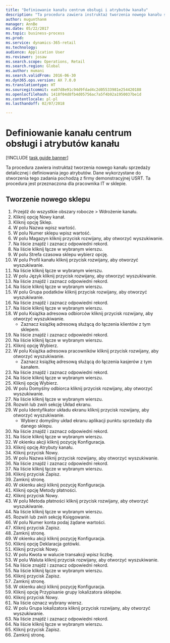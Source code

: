 ```yaml
--- 
title: "Definiowanie kanału centrum obsługi i atrybutów kanału"
description: "Ta procedura zawiera instruktaż tworzenia nowego kanału sprzedaży detalicznej i definiowania jego atrybutów."
author: mugunthanm
manager: AnnBe
ms.date: 05/22/2017
ms.topic: business-process
ms.prod: 
ms.service: dynamics-365-retail
ms.technology: 
audience: Application User
ms.reviewer: josaw
ms.search.scope: Operations, Retail
ms.search.region: Global
ms.author: mumani
ms.search.validFrom: 2016-06-30
ms.dyn365.ops.version: AX 7.0.0
ms.translationtype: HT
ms.sourcegitcommit: ea07d8e91c94d9fdad4c2d05533981e254420188
ms.openlocfilehash: 1418f04d8fb4d05756ac7a5f4b92a1950037be1d
ms.contentlocale: pl-pl
ms.lasthandoff: 02/07/2018

---
```

# <a name="define-call-center-channel-and-channel-attributes"></a>Definiowanie kanału centrum obsługi i atrybutów kanału

[!INCLUDE [task guide banner](../includes/task-guide-banner.md)]

Ta procedura zawiera instruktaż tworzenia nowego kanału sprzedaży detalicznej i definiowania jego atrybutów. Dane wykorzystane do stworzenia tego zadania pochodzą z firmy demonstracyjnej USRT. Ta procedura jest przeznaczona dla pracownika IT w sklepie.


## <a name="create-new-store"></a>Tworzenie nowego sklepu
1. Przejdź do wszystkie obszary robocze > Wdrożenie kanału.
2. Kliknij opcję Nowy kanał.
3. Kliknij opcję Sklep.
4. W polu Nazwa wpisz wartość.
5. W polu Numer sklepu wpisz wartość.
6. W polu Magazyn kliknij przycisk rozwijany, aby otworzyć wyszukiwanie.
7. Na liście znajdź i zaznacz odpowiedni rekord.
8. Na liście kliknij łącze w wybranym wierszu.
9. W polu Strefa czasowa sklepu wybierz opcję.
10. W polu Profil kanału kliknij przycisk rozwijany, aby otworzyć wyszukiwanie.
11. Na liście kliknij łącze w wybranym wierszu.
12. W polu Język kliknij przycisk rozwijany, aby otworzyć wyszukiwanie.
13. Na liście znajdź i zaznacz odpowiedni rekord.
14. Na liście kliknij łącze w wybranym wierszu.
15. W polu Grupa podatków kliknij przycisk rozwijany, aby otworzyć wyszukiwanie.
16. Na liście znajdź i zaznacz odpowiedni rekord.
17. Na liście kliknij łącze w wybranym wierszu.
18. W polu Książka adresowa odbiorców kliknij przycisk rozwijany, aby otworzyć wyszukiwanie.
    * Zaznacz książkę adresową służącą do łączenia klientów z tym sklepem.  
19. Na liście znajdź i zaznacz odpowiedni rekord.
20. Na liście kliknij łącze w wybranym wierszu.
21. Kliknij opcję Wybierz.
22. W polu Książka adresowa pracowników kliknij przycisk rozwijany, aby otworzyć wyszukiwanie.
    * Zaznacz książkę adresową służącą do łączenia kasjerów z tym kanałem.  
23. Na liście znajdź i zaznacz odpowiedni rekord.
24. Na liście kliknij łącze w wybranym wierszu.
25. Kliknij opcję Wybierz.
26. W polu Domyślny odbiorca kliknij przycisk rozwijany, aby otworzyć wyszukiwanie.
27. Na liście kliknij łącze w wybranym wierszu.
28. Rozwiń lub zwiń sekcję Układ ekranu.
29. W polu Identyfikator układu ekranu kliknij przycisk rozwijany, aby otworzyć wyszukiwanie.
    * Wybierz domyślny układ ekranu aplikacji punktu sprzedaży dla danego sklepu.  
30. Na liście znajdź i zaznacz odpowiedni rekord.
31. Na liście kliknij łącze w wybranym wierszu.
32. W okienku akcji kliknij pozycję Konfiguracja.
33. Kliknij opcję Atrybuty kanału.
34. Kliknij przycisk Nowy.
35. W polu Nazwa kliknij przycisk rozwijany, aby otworzyć wyszukiwanie.
36. Na liście znajdź i zaznacz odpowiedni rekord.
37. Na liście kliknij łącze w wybranym wierszu.
38. Kliknij przycisk Zapisz.
39. Zamknij stronę.
40. W okienku akcji kliknij pozycję Konfiguracja.
41. Kliknij opcję Metody płatności.
42. Kliknij przycisk Nowy.
43. W polu Metoda płatności kliknij przycisk rozwijany, aby otworzyć wyszukiwanie.
44. Na liście kliknij łącze w wybranym wierszu.
45. Rozwiń lub zwiń sekcję Księgowanie.
46. W polu Numer konta podaj żądane wartości.
47. Kliknij przycisk Zapisz.
48. Zamknij stronę.
49. W okienku akcji kliknij pozycję Konfiguracja.
50. Kliknij opcję Deklaracja gotówki.
51. Kliknij przycisk Nowy.
52. W polu Kwota w walucie transakcji wpisz liczbę.
53. W polu Waluta kliknij przycisk rozwijany, aby otworzyć wyszukiwanie.
54. Na liście znajdź i zaznacz odpowiedni rekord.
55. Na liście kliknij łącze w wybranym wierszu.
56. Kliknij przycisk Zapisz.
57. Zamknij stronę.
58. W okienku akcji kliknij pozycję Konfiguracja.
59. Kliknij opcję Przypisanie grupy lokalizatora sklepów.
60. Kliknij przycisk Nowy.
61. Na liście oznacz wybrany wiersz.
62. W polu Grupa lokalizatora kliknij przycisk rozwijany, aby otworzyć wyszukiwanie.
63. Na liście znajdź i zaznacz odpowiedni rekord.
64. Na liście kliknij łącze w wybranym wierszu.
65. Kliknij przycisk Zapisz.
66. Zamknij stronę.


